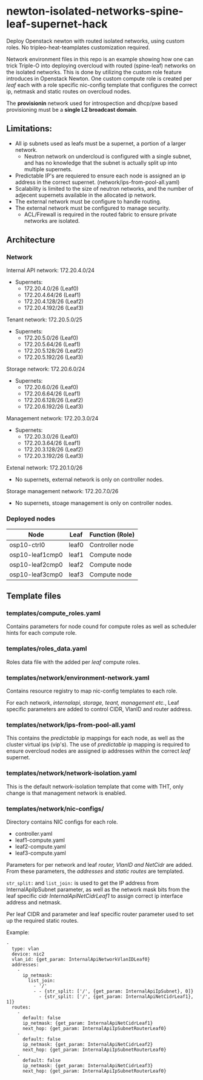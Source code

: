 # newton-isolated-networks-spine-leaf-supernet-hack
Deploy Openstack newton with routed isolated networks, using custom roles. No tripleo-heat-teamplates customization required.

Network environment files in this repo is an example showing how one can trick Triple-O into deploying overcloud with routed (spine-leaf) networks on the isolated networks. This is done by utilizing the custom role feature introduces in Openstack Newton. One custom compute role is created per _leaf_ each with a role specific nic-config template that configures the correct ip, netmask and static routes on overcloud nodes.

The **provisionin** network used for introspection and dhcp/pxe based provisioning must be a **single L2 broadcast domain**.

## Limitations:
* All ip subnets used as leafs must be a supernet, a portion of a larger network.
  * Neutron network on undercloud is configured with a single subnet, and has no knowledge that the subnet is actually split up into multiple supernets.
* Predictable IP's are requiered to ensure each node is assigned an ip address in the correct supernet. (network/ips-from-pool-all.yaml)
* Scalability is limited to the size of neutron networks, and the number of adjecent supernets available in the allocated ip network.
* The external network must be configure to handle routing.
* The external network must be configured to manage security.
  * ACL/Firewall is required in the routed fabric to ensure private networks are isolated.

## Architecture

### Network

Internal API network: 172.20.4.0/24
* Supernets:
  * 172.20.4.0/26   (Leaf0)
  * 172.20.4.64/26  (Leaf1)
  * 172.20.4.128/26 (Leaf2)
  * 172.20.4.192/26 (Leaf3)

Tenant network: 172.20.5.0/25
* Supernets:
  * 172.20.5.0/26   (Leaf0)
  * 172.20.5.64/26  (Leaf1)
  * 172.20.5.128/26 (Leaf2)
  * 172.20.5.192/26 (Leaf3)

Storage network: 172.20.6.0/24
* Supernets:
  * 172.20.6.0/26   (Leaf0)
  * 172.20.6.64/26  (Leaf1)
  * 172.20.6.128/26 (Leaf2)
  * 172.20.6.192/26 (Leaf3)

Management network: 172.20.3.0/24
* Supernets:
  * 172.20.3.0/26   (Leaf0)
  * 172.20.3.64/26  (Leaf1)
  * 172.20.3.128/26 (Leaf2)
  * 172.20.3.192/26 (Leaf3)

Extenal network: 172.20.1.0/26
 * No supernets, external network is only on controller nodes.

Storage management network: 172.20.7.0/26
 * No supernets, stoage management is only on controller nodes.

### Deployed nodes

Node             |  Leaf   |  Function (Role)
---------------- | ------- | -----------------------
osp10-ctrl0      |  leaf0  |  Controller node
osp10-leaf1cmp0  |  leaf1  |  Compute node
osp10-leaf2cmp0  |  leaf2  |  Compute node
osp10-leaf3cmp0  |  leaf3  |  Compute node

## Template files

### templates/compute_roles.yaml

Contains parameters for node cound for compute roles as well as scheduler
hints for each compute role.

### templates/roles_data.yaml

Roles data file with the added per _leaf_ compute roles.

### templates/network/environment-network.yaml

Contains resource registry to map nic-config templates to each role.

For each network, _internalapi, storage, teant, management etc._,
Leaf specific parameters are added to control CIDR, VlanID and router
 address.

### templates/network/ips-from-pool-all.yaml

This contains the _predictable_ ip mappings for each node, as well as the
cluster virtual ips (vip's). The use of _predictable_ ip mapping is required
to ensure overcloud nodes are assigned ip addresses within the correct _leaf_
supernet.

### templates/network/network-isolation.yaml

This is the default network-isolation template that come with THT, only change
is that management network is enabled.

### templates/network/nic-configs/

Directory contains NIC configs for each role.
   
* controller.yaml
* leaf1-compute.yaml
* leaf2-compute.yaml
* leaf3-compute.yaml

Parameters for per network and leaf _router, VlanID and NetCidr_ are added.
From these parameters, the _addresses_ and _static routes_ are templated.


`str_split:` and `list_join:` is used to get the IP address from
InternalApiIpSubnet parameter, as well as the network mask bits from
the leaf specific cidr _InternalApiNetCidrLeaf1_ to assign correct
ip interface address and netmask.

Per leaf CIDR and parameter and leaf specific router parameter used
to set up the required static routes.

Example:
```
-
  type: vlan
  device: nic2
  vlan_id: {get_param: InternalApiNetworkVlanIDLeaf0}
  addresses:
    -
      ip_netmask:
        list_join:
          - '/'
          - - {str_split: ['/', {get_param: InternalApiIpSubnet}, 0]}
            - {str_split: ['/', {get_param: InternalApiNetCidrLeaf1}, 1]}
  routes:
    -
      default: false
      ip_netmask: {get_param: InternalApiNetCidrLeaf1}
      next_hop: {get_param: InternalApiIpSubnetRouterLeaf0}
    -
      default: false
      ip_netmask: {get_param: InternalApiNetCidrLeaf2}
      next_hop: {get_param: InternalApiIpSubnetRouterLeaf0}
    -
      default: false
      ip_netmask: {get_param: InternalApiNetCidrLeaf3}
      next_hop: {get_param: InternalApiIpSubnetRouterLeaf0}
```

